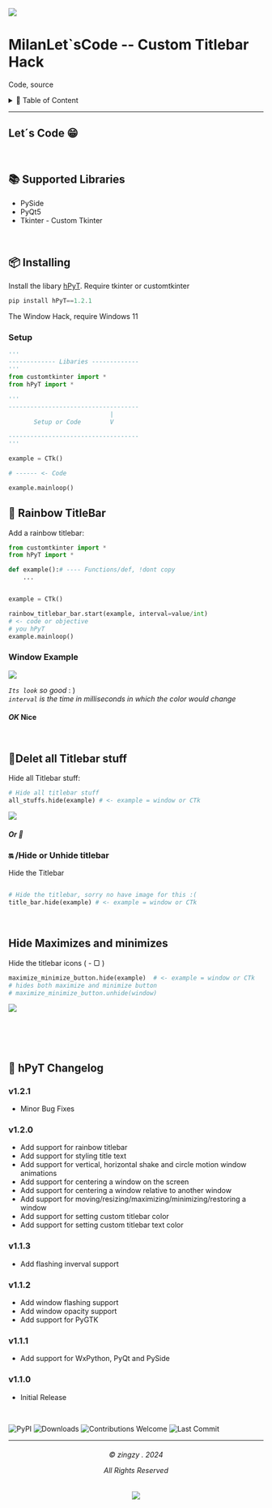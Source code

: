 
![](assets/HPYTSHOWCASe.png)

# MilanLet`sCode -- Custom Titlebar Hack
Code, source

<details>
<summary>🧾 Table of Content</summary>
<br>

- [📚 Supported Libraries](#📚supported-libraries)
- [📦 Installing](#📦installing)
- [🌈 Rainbow TitleBar](#🌈rainbow-titlebar)
- [🔛 /Hide or Unhide titlebar](#🔛hide-or-unhide-titlebar)
- [Hide Maximizes and minimizes](#hide-maximizes-and-minimizes)
</details>

---

## Let´s Code 😁

<br>

## 📚 Supported Libraries

- PySide
- PyQt5
- Tkinter - Custom Tkinter

<br>


## 📦 Installing

Install the libary [hPyT](https://pypi.org/project/hPyT/). Require tkinter or customtkinter

``` powershell
pip install hPyT==1.2.1
```

The Window Hack, require Windows 11

### Setup

``` python
'''
------------- Libaries -------------
'''
from customtkinter import *
from hPyT import *

'''
------------------------------------
                            |
       Setup or Code        V

------------------------------------
'''

example = CTk()

# ------ <- Code

example.mainloop()
```


## 🌈 Rainbow TitleBar

Add a rainbow titlebar:

``` python
from customtkinter import *
from hPyT import *

def example():# ---- Functions/def, !dont copy
    ...


example = CTk()

rainbow_titlebar_bar.start(example, interval=value/int)
# <- code or objective
# you hPyT
example.mainloop() 
```

<h3>Window Example </h3>

![](assets/rainbow_titlebar.gif)

*`Its look` so good* : ) <br>
*`interval` is the time in milliseconds in which the color would change*

<h4>

 _OK_  Nice


 <br>

 ## 🔻Delet all Titlebar stuff

Hide all Titlebar stuff:

``` python
# Hide all titlebar stuff
all_stuffs.hide(example) # <- example = window or CTk 
```

![](assets/all_stuffs.png)

 <h5> Or <span>🔻 </span> 

### 🔛 /Hide or Unhide titlebar

Hide the Titlebar

``` python

# Hide the titlebar, sorry no have image for this :(
title_bar.hide(example) # <- example = window or CTk 
```
<br>

## Hide Maximizes and minimizes

Hide the titlebar icons ( -  ▢ )

```python
maximize_minimize_button.hide(example)  # <- example = window or CTk 
# hides both maximize and minimize button
# maximize_minimize_button.unhide(window)
```

![](assets/maximize_minimize.png)
<br>
<br>
<br>
<br>
<br>
## 📜 hPyT Changelog

### v1.2.1

- Minor Bug Fixes

### v1.2.0

- Add support for rainbow titlebar
- Add support for styling title text
- Add support for vertical, horizontal shake and circle motion window animations
- Add support for centering a window on the screen
- Add support for centering a window relative to another window
- Add support for moving/resizing/maximizing/minimizing/restoring a window
- Add support for setting custom titlebar color
- Add support for setting custom titlebar text color

### v1.1.3

- Add flashing inverval support

### v1.1.2

- Add window flashing support
- Add window opacity support
- Add support for PyGTK

### v1.1.1

- Add support for WxPython, PyQt and PySide

### v1.1.0

- Initial Release

<br>

![PyPI](https://img.shields.io/pypi/v/hPyT?style=flat-square)
![Downloads](https://img.shields.io/pypi/dm/hPyT?style=flat-square)
![Contributions Welcome](https://img.shields.io/badge/contributions-welcome-brightgreen.svg?style=flat-square)
![Last Commit](https://img.shields.io/github/last-commit/zingzy/hPyT?style=flat-square)

---

<h6 align="center">
© zingzy . 2024

All Rights Reserved</h6>

<p align="center">
	<a href="https://github.com/zingzy/hPyT/blob/master/LICENSE"><img src="https://img.shields.io/static/v1.svg?style=for-the-badge&label=License&message=MIT&logoColor=d9e0ee&colorA=363a4f&colorB=b7bdf8"/></a>
</p>
